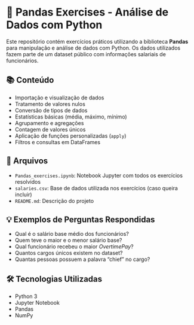 # 🐼 Pandas Exercises - Análise de Dados com Python

Este repositório contém exercícios práticos utilizando a biblioteca **Pandas** para manipulação e análise de dados com Python. Os dados utilizados fazem parte de um dataset público com informações salariais de funcionários.

## 📚 Conteúdo

- Importação e visualização de dados
- Tratamento de valores nulos
- Conversão de tipos de dados
- Estatísticas básicas (média, máximo, mínimo)
- Agrupamento e agregações
- Contagem de valores únicos
- Aplicação de funções personalizadas (`apply`)
- Filtros e consultas em DataFrames

## 📁 Arquivos

- `Pandas_exercises.ipynb`: Notebook Jupyter com todos os exercícios resolvidos
- `salaries.csv`: Base de dados utilizada nos exercícios (caso queira incluir)
- `README.md`: Descrição do projeto

## 💡 Exemplos de Perguntas Respondidas

- Qual é o salário base médio dos funcionários?
- Quem teve o maior e o menor salário base?
- Qual funcionário recebeu o maior *OvertimePay*?
- Quantos cargos únicos existem no dataset?
- Quantas pessoas possuem a palavra “chief” no cargo?

## 🛠️ Tecnologias Utilizadas

- Python 3
- Jupyter Notebook
- Pandas
- NumPy

